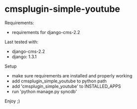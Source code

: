 cmsplugin-simple-youtube
========================

Requirements:
+ requirements for django-cms-2.2

Last tested with:
- django-cms-2.2
- django: 1.3.1

Setup
- make sure requirements are installed and properly working
- add cmsplugin_simple_youtube to python path
- add 'cmsplugin_simple_youtube' to INSTALLED_APPS
- run 'python manage.py syncdb'

Enjoy ;)
